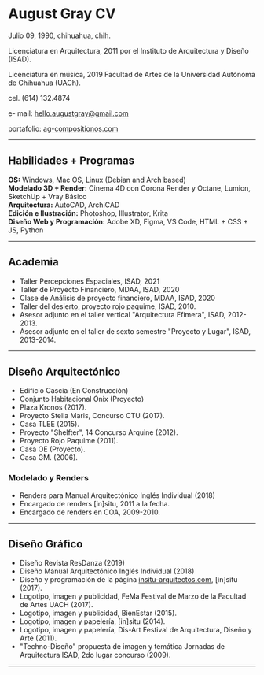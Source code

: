 # August Gray CV
Julio 09, 1990, chihuahua, chih.

Licenciatura en Arquitectura, 2011 por el Instituto de Arquitectura y Diseño (ISAD).

Licenciatura en música, 2019 Facultad de Artes de la Universidad Autónoma de Chihuahua (UACh).

cel. (614) 132.4874

e- mail: [hello.augustgray@gmail.com](mailto:hello.augustgray@gmail.com)

portafolio: [ag-compositionos.com](https://ag-compositions.com/)

---

## Habilidades + Programas

**OS:** Windows, Mac OS, Linux (Debian and Arch based)  
**Modelado 3D + Render:** Cinema 4D con Corona Render y Octane, Lumion, SketchUp + Vray Básico  
**Arquitectura:** AutoCAD, ArchiCAD  
**Edición e Ilustración:** Photoshop, Illustrator, Krita  
**Diseño Web y Programación:** Adobe XD, Figma, VS Code, HTML + CSS + JS, Python

---
## Academia

- Taller Percepciones Espaciales, ISAD, 2021
- Taller de Proyecto Financiero, MDAA, ISAD, 2020
- Clase de Análisis de proyecto financiero, MDAA, ISAD, 2020
- Taller del desierto, proyecto rojo paquime, ISAD, 2010.
- Asesor adjunto en el taller vertical "Arquitectura Efímera", ISAD, 2012-2013.
- Asesor adjunto en el taller de sexto semestre "Proyecto y Lugar", ISAD, 2013-2014.

---
## Diseño Arquitectónico

- Edificio Cascia (En Construcción)
- Conjunto Habitacional Ónix (Proyecto)
- Plaza Kronos (2017).
- Proyecto Stella Maris, Concurso CTU (2017).
- Casa TLEE (2015).
- Proyecto "Shelfter", 14 Concurso Arquine (2012).
- Proyecto Rojo Paquime (2011).
- Casa OE (Proyecto).
- Casa GM. (2006).

### Modelado y Renders

- Renders para Manual Arquitectónico Inglés Individual (2018)
- Encargado de renders [in]situ, 2011 a la fecha.
- Encargado de renders en COA, 2009-2010.

---
## Diseño Gráfico

- Diseño Revista ResDanza (2019)
- Diseño Manual Arquitectónico Inglés Individual (2018)
- Diseño y programación de la página [insitu-arquitectos.com](http://insitu-arquitectos.com/), [in]situ (2017).
- Logotipo, imagen y publicidad, FeMa Festival de Marzo de la Facultad de Artes UACH (2017).
- Logotipo, imagen y publicidad, BienEstar (2015).
- Logotipo, imagen y papelería, [in]situ (2014).
- Logotipo, imagen y papelería, Dis-Art Festival de Arquitectura, Diseño y Arte (2011).
- "Techno-Diseño" propuesta de imagen y temática Jornadas de Arquitectura ISAD, 2do lugar concurso (2009).

---